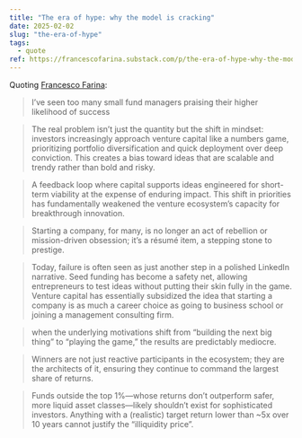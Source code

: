 ```yaml
---
title: "The era of hype: why the model is cracking"
date: 2025-02-02
slug: "the-era-of-hype"
tags:
  - quote
ref: https://francescofarina.substack.com/p/the-era-of-hype-why-the-model-is
---
```


Quoting [Francesco Farina](https://francescofarina.substack.com/p/the-era-of-hype-why-the-model-is):

> I’ve seen too many small fund managers praising their higher likelihood of success

> The real problem isn’t just the quantity but the shift in mindset: investors increasingly approach venture capital like a numbers game, prioritizing portfolio diversification and quick deployment over deep conviction. This creates a bias toward ideas that are scalable and trendy rather than bold and risky.

> A feedback loop where capital supports ideas engineered for short-term viability at the expense of enduring impact. This shift in priorities has fundamentally weakened the venture ecosystem’s capacity for breakthrough innovation.

> Starting a company, for many, is no longer an act of rebellion or mission-driven obsession; it’s a résumé item, a stepping stone to prestige.

> Today, failure is often seen as just another step in a polished LinkedIn narrative. Seed funding has become a safety net, allowing entrepreneurs to test ideas without putting their skin fully in the game. Venture capital has essentially subsidized the idea that starting a company is as much a career choice as going to business school or joining a management consulting firm.

> when the underlying motivations shift from “building the next big thing” to “playing the game,” the results are predictably mediocre.

> Winners are not just reactive participants in the ecosystem; they are the architects of it, ensuring they continue to command the largest share of returns.

> Funds outside the top 1%—whose returns don’t outperform safer, more liquid asset classes—likely shouldn’t exist for sophisticated investors. Anything with a (realistic) target return lower than ~5x over 10 years cannot justify the “illiquidity price”.